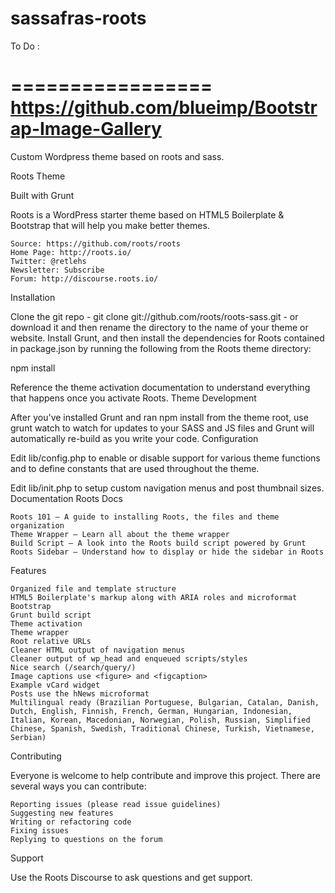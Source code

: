 sassafras-roots
===============
To Do :

=================
https://github.com/blueimp/Bootstrap-Image-Gallery
=================

Custom Wordpress theme based on roots and sass.

Roots Theme

Built with Grunt

Roots is a WordPress starter theme based on HTML5 Boilerplate & Bootstrap that will help you make better themes.

    Source: https://github.com/roots/roots
    Home Page: http://roots.io/
    Twitter: @retlehs
    Newsletter: Subscribe
    Forum: http://discourse.roots.io/

Installation

Clone the git repo - git clone git://github.com/roots/roots-sass.git - or download it and then rename the directory to the name of your theme or website. Install Grunt, and then install the dependencies for Roots contained in package.json by running the following from the Roots theme directory:

npm install

Reference the theme activation documentation to understand everything that happens once you activate Roots.
Theme Development

After you've installed Grunt and ran npm install from the theme root, use grunt watch to watch for updates to your SASS and JS files and Grunt will automatically re-build as you write your code.
Configuration

Edit lib/config.php to enable or disable support for various theme functions and to define constants that are used throughout the theme.

Edit lib/init.php to setup custom navigation menus and post thumbnail sizes.
Documentation
Roots Docs

    Roots 101 — A guide to installing Roots, the files and theme organization
    Theme Wrapper — Learn all about the theme wrapper
    Build Script — A look into the Roots build script powered by Grunt
    Roots Sidebar — Understand how to display or hide the sidebar in Roots

Features

    Organized file and template structure
    HTML5 Boilerplate's markup along with ARIA roles and microformat
    Bootstrap
    Grunt build script
    Theme activation
    Theme wrapper
    Root relative URLs
    Cleaner HTML output of navigation menus
    Cleaner output of wp_head and enqueued scripts/styles
    Nice search (/search/query/)
    Image captions use <figure> and <figcaption>
    Example vCard widget
    Posts use the hNews microformat
    Multilingual ready (Brazilian Portuguese, Bulgarian, Catalan, Danish, Dutch, English, Finnish, French, German, Hungarian, Indonesian, Italian, Korean, Macedonian, Norwegian, Polish, Russian, Simplified Chinese, Spanish, Swedish, Traditional Chinese, Turkish, Vietnamese, Serbian)

Contributing

Everyone is welcome to help contribute and improve this project. There are several ways you can contribute:

    Reporting issues (please read issue guidelines)
    Suggesting new features
    Writing or refactoring code
    Fixing issues
    Replying to questions on the forum

Support

Use the Roots Discourse to ask questions and get support.
